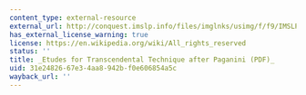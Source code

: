 ```yaml
---
content_type: external-resource
external_url: http://conquest.imslp.info/files/imglnks/usimg/f/f9/IMSLP55300-PMLP11088-Liszt_Musikalische_Werke_2_Band_3_37.pdf
has_external_license_warning: true
license: https://en.wikipedia.org/wiki/All_rights_reserved
status: ''
title: _Etudes for Transcendental Technique after Paganini (PDF)_
uid: 31e24826-67e3-4aa8-942b-f0e606854a5c
wayback_url: ''
---
```

